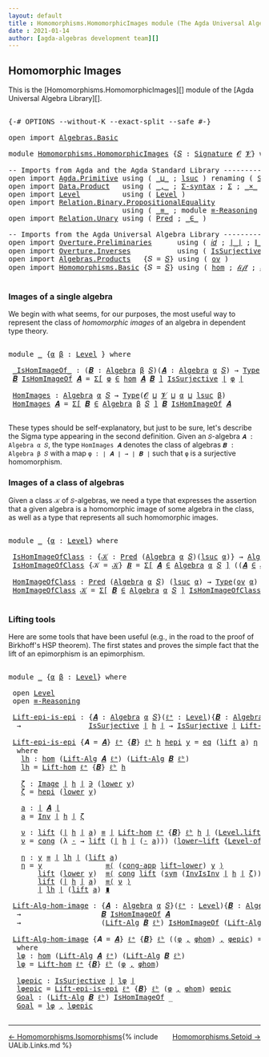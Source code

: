 ```yaml
---
layout: default
title : Homomorphisms.HomomorphicImages module (The Agda Universal Algebra Library)
date : 2021-01-14
author: [agda-algebras development team][]
---
```


## <a id="homomorphic-images">Homomorphic Images</a>

This is the [Homomorphisms.HomomorphicImages][] module of the [Agda Universal Algebra Library][].

<pre class="Agda">

<a id="338" class="Symbol">{-#</a> <a id="342" class="Keyword">OPTIONS</a> <a id="350" class="Pragma">--without-K</a> <a id="362" class="Pragma">--exact-split</a> <a id="376" class="Pragma">--safe</a> <a id="383" class="Symbol">#-}</a>

<a id="388" class="Keyword">open</a> <a id="393" class="Keyword">import</a> <a id="400" href="Algebras.Basic.html" class="Module">Algebras.Basic</a>

<a id="416" class="Keyword">module</a> <a id="423" href="Homomorphisms.HomomorphicImages.html" class="Module">Homomorphisms.HomomorphicImages</a> <a id="455" class="Symbol">{</a><a id="456" href="Homomorphisms.HomomorphicImages.html#456" class="Bound">𝑆</a> <a id="458" class="Symbol">:</a> <a id="460" href="Algebras.Basic.html#3865" class="Function">Signature</a> <a id="470" href="Algebras.Basic.html#1139" class="Generalizable">𝓞</a> <a id="472" href="Algebras.Basic.html#1141" class="Generalizable">𝓥</a><a id="473" class="Symbol">}</a> <a id="475" class="Keyword">where</a>

<a id="482" class="Comment">-- Imports from Agda and the Agda Standard Library ------------------------------------------</a>
<a id="576" class="Keyword">open</a> <a id="581" class="Keyword">import</a> <a id="588" href="Agda.Primitive.html" class="Module">Agda.Primitive</a> <a id="603" class="Keyword">using</a> <a id="609" class="Symbol">(</a> <a id="611" href="Agda.Primitive.html#810" class="Primitive Operator">_⊔_</a> <a id="615" class="Symbol">;</a> <a id="617" href="Agda.Primitive.html#780" class="Primitive">lsuc</a> <a id="622" class="Symbol">)</a> <a id="624" class="Keyword">renaming</a> <a id="633" class="Symbol">(</a> <a id="635" href="Agda.Primitive.html#326" class="Primitive">Set</a> <a id="639" class="Symbol">to</a> <a id="642" class="Primitive">Type</a> <a id="647" class="Symbol">)</a>
<a id="649" class="Keyword">open</a> <a id="654" class="Keyword">import</a> <a id="661" href="Data.Product.html" class="Module">Data.Product</a>   <a id="676" class="Keyword">using</a> <a id="682" class="Symbol">(</a> <a id="684" href="Agda.Builtin.Sigma.html#236" class="InductiveConstructor Operator">_,_</a> <a id="688" class="Symbol">;</a> <a id="690" href="Data.Product.html#916" class="Function">Σ-syntax</a> <a id="699" class="Symbol">;</a> <a id="701" href="Agda.Builtin.Sigma.html#166" class="Record">Σ</a> <a id="703" class="Symbol">;</a> <a id="705" href="Data.Product.html#1167" class="Function Operator">_×_</a> <a id="709" class="Symbol">)</a>
<a id="711" class="Keyword">open</a> <a id="716" class="Keyword">import</a> <a id="723" href="Level.html" class="Module">Level</a>          <a id="738" class="Keyword">using</a> <a id="744" class="Symbol">(</a> <a id="746" href="Agda.Primitive.html#597" class="Postulate">Level</a> <a id="752" class="Symbol">)</a>
<a id="754" class="Keyword">open</a> <a id="759" class="Keyword">import</a> <a id="766" href="Relation.Binary.PropositionalEquality.html" class="Module">Relation.Binary.PropositionalEquality</a>
                           <a id="831" class="Keyword">using</a> <a id="837" class="Symbol">(</a> <a id="839" href="Agda.Builtin.Equality.html#151" class="Datatype Operator">_≡_</a> <a id="843" class="Symbol">;</a> <a id="845" class="Keyword">module</a> <a id="852" href="Relation.Binary.PropositionalEquality.Core.html#2708" class="Module">≡-Reasoning</a> <a id="864" class="Symbol">;</a> <a id="866" href="Relation.Binary.PropositionalEquality.Core.html#1130" class="Function">cong</a> <a id="871" class="Symbol">;</a> <a id="873" href="Relation.Binary.PropositionalEquality.Core.html#1461" class="Function">cong-app</a> <a id="882" class="Symbol">;</a> <a id="884" href="Relation.Binary.PropositionalEquality.Core.html#1684" class="Function">sym</a> <a id="888" class="Symbol">)</a>
<a id="890" class="Keyword">open</a> <a id="895" class="Keyword">import</a> <a id="902" href="Relation.Unary.html" class="Module">Relation.Unary</a> <a id="917" class="Keyword">using</a> <a id="923" class="Symbol">(</a> <a id="925" href="Relation.Unary.html#1101" class="Function">Pred</a> <a id="930" class="Symbol">;</a> <a id="932" href="Relation.Unary.html#1523" class="Function Operator">_∈_</a> <a id="936" class="Symbol">)</a>

<a id="939" class="Comment">-- Imports from the Agda Universal Algebra Library ------------------------------------------</a>
<a id="1033" class="Keyword">open</a> <a id="1038" class="Keyword">import</a> <a id="1045" href="Overture.Preliminaries.html" class="Module">Overture.Preliminaries</a>      <a id="1073" class="Keyword">using</a> <a id="1079" class="Symbol">(</a> <a id="1081" href="Overture.Preliminaries.html#5627" class="Function">𝑖𝑑</a> <a id="1084" class="Symbol">;</a> <a id="1086" href="Overture.Preliminaries.html#4524" class="Function Operator">∣_∣</a> <a id="1090" class="Symbol">;</a> <a id="1092" href="Overture.Preliminaries.html#4562" class="Function Operator">∥_∥</a> <a id="1096" class="Symbol">;</a> <a id="1098" href="Overture.Preliminaries.html#8928" class="Function">lower∼lift</a> <a id="1109" class="Symbol">;</a> <a id="1111" href="Overture.Preliminaries.html#8852" class="Function">lift∼lower</a> <a id="1122" class="Symbol">)</a>
<a id="1124" class="Keyword">open</a> <a id="1129" class="Keyword">import</a> <a id="1136" href="Overture.Inverses.html" class="Module">Overture.Inverses</a>           <a id="1164" class="Keyword">using</a> <a id="1170" class="Symbol">(</a> <a id="1172" href="Overture.Inverses.html#3314" class="Function">IsSurjective</a> <a id="1185" class="Symbol">;</a> <a id="1187" href="Overture.Inverses.html#1260" class="Datatype Operator">Image_∋_</a> <a id="1196" class="Symbol">;</a> <a id="1198" href="Overture.Inverses.html#1860" class="Function">Inv</a> <a id="1202" class="Symbol">;</a> <a id="1204" href="Overture.Inverses.html#2023" class="Function">InvIsInv</a> <a id="1213" class="Symbol">;</a> <a id="1215" href="Overture.Inverses.html#1308" class="InductiveConstructor">eq</a> <a id="1218" class="Symbol">)</a>
<a id="1220" class="Keyword">open</a> <a id="1225" class="Keyword">import</a> <a id="1232" href="Algebras.Products.html" class="Module">Algebras.Products</a>   <a id="1252" class="Symbol">{</a><a id="1253" class="Argument">𝑆</a> <a id="1255" class="Symbol">=</a> <a id="1257" href="Homomorphisms.HomomorphicImages.html#456" class="Bound">𝑆</a><a id="1258" class="Symbol">}</a> <a id="1260" class="Keyword">using</a> <a id="1266" class="Symbol">(</a> <a id="1268" href="Algebras.Products.html#2981" class="Function">ov</a> <a id="1271" class="Symbol">)</a>
<a id="1273" class="Keyword">open</a> <a id="1278" class="Keyword">import</a> <a id="1285" href="Homomorphisms.Basic.html" class="Module">Homomorphisms.Basic</a> <a id="1305" class="Symbol">{</a><a id="1306" class="Argument">𝑆</a> <a id="1308" class="Symbol">=</a> <a id="1310" href="Homomorphisms.HomomorphicImages.html#456" class="Bound">𝑆</a><a id="1311" class="Symbol">}</a> <a id="1313" class="Keyword">using</a> <a id="1319" class="Symbol">(</a> <a id="1321" href="Homomorphisms.Basic.html#3170" class="Function">hom</a> <a id="1325" class="Symbol">;</a> <a id="1327" href="Homomorphisms.Basic.html#4660" class="Function">𝓁𝒾𝒻𝓉</a> <a id="1332" class="Symbol">;</a> <a id="1334" href="Homomorphisms.Basic.html#4749" class="Function">𝓁ℴ𝓌ℯ𝓇</a> <a id="1340" class="Symbol">;</a> <a id="1342" href="Homomorphisms.Basic.html#4842" class="Function">Lift-hom</a> <a id="1351" class="Symbol">)</a>

</pre>


### <a id="images-of-a-single-algebra">Images of a single algebra</a>

We begin with what seems, for our purposes, the most useful way to represent the class of *homomorphic images* of an algebra in dependent type theory.

<pre class="Agda">

<a id="1604" class="Keyword">module</a> <a id="1611" href="Homomorphisms.HomomorphicImages.html#1611" class="Module">_</a> <a id="1613" class="Symbol">{</a><a id="1614" href="Homomorphisms.HomomorphicImages.html#1614" class="Bound">α</a> <a id="1616" href="Homomorphisms.HomomorphicImages.html#1616" class="Bound">β</a> <a id="1618" class="Symbol">:</a> <a id="1620" href="Agda.Primitive.html#597" class="Postulate">Level</a> <a id="1626" class="Symbol">}</a> <a id="1628" class="Keyword">where</a>

 <a id="1636" href="Homomorphisms.HomomorphicImages.html#1636" class="Function Operator">_IsHomImageOf_</a> <a id="1651" class="Symbol">:</a> <a id="1653" class="Symbol">(</a><a id="1654" href="Homomorphisms.HomomorphicImages.html#1654" class="Bound">𝑩</a> <a id="1656" class="Symbol">:</a> <a id="1658" href="Algebras.Basic.html#6228" class="Function">Algebra</a> <a id="1666" href="Homomorphisms.HomomorphicImages.html#1616" class="Bound">β</a> <a id="1668" href="Homomorphisms.HomomorphicImages.html#456" class="Bound">𝑆</a><a id="1669" class="Symbol">)(</a><a id="1671" href="Homomorphisms.HomomorphicImages.html#1671" class="Bound">𝑨</a> <a id="1673" class="Symbol">:</a> <a id="1675" href="Algebras.Basic.html#6228" class="Function">Algebra</a> <a id="1683" href="Homomorphisms.HomomorphicImages.html#1614" class="Bound">α</a> <a id="1685" href="Homomorphisms.HomomorphicImages.html#456" class="Bound">𝑆</a><a id="1686" class="Symbol">)</a> <a id="1688" class="Symbol">→</a> <a id="1690" href="Homomorphisms.HomomorphicImages.html#642" class="Primitive">Type</a> <a id="1695" class="Symbol">_</a>
 <a id="1698" href="Homomorphisms.HomomorphicImages.html#1698" class="Bound">𝑩</a> <a id="1700" href="Homomorphisms.HomomorphicImages.html#1636" class="Function Operator">IsHomImageOf</a> <a id="1713" href="Homomorphisms.HomomorphicImages.html#1713" class="Bound">𝑨</a> <a id="1715" class="Symbol">=</a> <a id="1717" href="Data.Product.html#916" class="Function">Σ[</a> <a id="1720" href="Homomorphisms.HomomorphicImages.html#1720" class="Bound">φ</a> <a id="1722" href="Data.Product.html#916" class="Function">∈</a> <a id="1724" href="Homomorphisms.Basic.html#3170" class="Function">hom</a> <a id="1728" href="Homomorphisms.HomomorphicImages.html#1713" class="Bound">𝑨</a> <a id="1730" href="Homomorphisms.HomomorphicImages.html#1698" class="Bound">𝑩</a> <a id="1732" href="Data.Product.html#916" class="Function">]</a> <a id="1734" href="Overture.Inverses.html#3314" class="Function">IsSurjective</a> <a id="1747" href="Overture.Preliminaries.html#4524" class="Function Operator">∣</a> <a id="1749" href="Homomorphisms.HomomorphicImages.html#1720" class="Bound">φ</a> <a id="1751" href="Overture.Preliminaries.html#4524" class="Function Operator">∣</a>

 <a id="1755" href="Homomorphisms.HomomorphicImages.html#1755" class="Function">HomImages</a> <a id="1765" class="Symbol">:</a> <a id="1767" href="Algebras.Basic.html#6228" class="Function">Algebra</a> <a id="1775" href="Homomorphisms.HomomorphicImages.html#1614" class="Bound">α</a> <a id="1777" href="Homomorphisms.HomomorphicImages.html#456" class="Bound">𝑆</a> <a id="1779" class="Symbol">→</a> <a id="1781" href="Homomorphisms.HomomorphicImages.html#642" class="Primitive">Type</a><a id="1785" class="Symbol">(</a><a id="1786" href="Homomorphisms.HomomorphicImages.html#470" class="Bound">𝓞</a> <a id="1788" href="Agda.Primitive.html#810" class="Primitive Operator">⊔</a> <a id="1790" href="Homomorphisms.HomomorphicImages.html#472" class="Bound">𝓥</a> <a id="1792" href="Agda.Primitive.html#810" class="Primitive Operator">⊔</a> <a id="1794" href="Homomorphisms.HomomorphicImages.html#1614" class="Bound">α</a> <a id="1796" href="Agda.Primitive.html#810" class="Primitive Operator">⊔</a> <a id="1798" href="Agda.Primitive.html#780" class="Primitive">lsuc</a> <a id="1803" href="Homomorphisms.HomomorphicImages.html#1616" class="Bound">β</a><a id="1804" class="Symbol">)</a>
 <a id="1807" href="Homomorphisms.HomomorphicImages.html#1755" class="Function">HomImages</a> <a id="1817" href="Homomorphisms.HomomorphicImages.html#1817" class="Bound">𝑨</a> <a id="1819" class="Symbol">=</a> <a id="1821" href="Data.Product.html#916" class="Function">Σ[</a> <a id="1824" href="Homomorphisms.HomomorphicImages.html#1824" class="Bound">𝑩</a> <a id="1826" href="Data.Product.html#916" class="Function">∈</a> <a id="1828" href="Algebras.Basic.html#6228" class="Function">Algebra</a> <a id="1836" href="Homomorphisms.HomomorphicImages.html#1616" class="Bound">β</a> <a id="1838" href="Homomorphisms.HomomorphicImages.html#456" class="Bound">𝑆</a> <a id="1840" href="Data.Product.html#916" class="Function">]</a> <a id="1842" href="Homomorphisms.HomomorphicImages.html#1824" class="Bound">𝑩</a> <a id="1844" href="Homomorphisms.HomomorphicImages.html#1636" class="Function Operator">IsHomImageOf</a> <a id="1857" href="Homomorphisms.HomomorphicImages.html#1817" class="Bound">𝑨</a>

</pre>

These types should be self-explanatory, but just to be sure, let's describe the Sigma type appearing in the second definition. Given an `𝑆`-algebra `𝑨 : Algebra α 𝑆`, the type `HomImages 𝑨` denotes the class of algebras `𝑩 : Algebra β 𝑆` with a map `φ : ∣ 𝑨 ∣ → ∣ 𝑩 ∣` such that `φ` is a surjective homomorphism.


### <a id="images-of-a-class-of-algebras">Images of a class of algebras</a>

Given a class `𝒦` of `𝑆`-algebras, we need a type that expresses the assertion that a given algebra is a homomorphic image of some algebra in the class, as well as a type that represents all such homomorphic images.

<pre class="Agda">

<a id="2495" class="Keyword">module</a> <a id="2502" href="Homomorphisms.HomomorphicImages.html#2502" class="Module">_</a> <a id="2504" class="Symbol">{</a><a id="2505" href="Homomorphisms.HomomorphicImages.html#2505" class="Bound">α</a> <a id="2507" class="Symbol">:</a> <a id="2509" href="Agda.Primitive.html#597" class="Postulate">Level</a><a id="2514" class="Symbol">}</a> <a id="2516" class="Keyword">where</a>

 <a id="2524" href="Homomorphisms.HomomorphicImages.html#2524" class="Function">IsHomImageOfClass</a> <a id="2542" class="Symbol">:</a> <a id="2544" class="Symbol">{</a><a id="2545" href="Homomorphisms.HomomorphicImages.html#2545" class="Bound">𝒦</a> <a id="2547" class="Symbol">:</a> <a id="2549" href="Relation.Unary.html#1101" class="Function">Pred</a> <a id="2554" class="Symbol">(</a><a id="2555" href="Algebras.Basic.html#6228" class="Function">Algebra</a> <a id="2563" href="Homomorphisms.HomomorphicImages.html#2505" class="Bound">α</a> <a id="2565" href="Homomorphisms.HomomorphicImages.html#456" class="Bound">𝑆</a><a id="2566" class="Symbol">)(</a><a id="2568" href="Agda.Primitive.html#780" class="Primitive">lsuc</a> <a id="2573" href="Homomorphisms.HomomorphicImages.html#2505" class="Bound">α</a><a id="2574" class="Symbol">)}</a> <a id="2577" class="Symbol">→</a> <a id="2579" href="Algebras.Basic.html#6228" class="Function">Algebra</a> <a id="2587" href="Homomorphisms.HomomorphicImages.html#2505" class="Bound">α</a> <a id="2589" href="Homomorphisms.HomomorphicImages.html#456" class="Bound">𝑆</a> <a id="2591" class="Symbol">→</a> <a id="2593" href="Homomorphisms.HomomorphicImages.html#642" class="Primitive">Type</a><a id="2597" class="Symbol">(</a><a id="2598" href="Algebras.Products.html#2981" class="Function">ov</a> <a id="2601" href="Homomorphisms.HomomorphicImages.html#2505" class="Bound">α</a><a id="2602" class="Symbol">)</a>
 <a id="2605" href="Homomorphisms.HomomorphicImages.html#2524" class="Function">IsHomImageOfClass</a> <a id="2623" class="Symbol">{</a><a id="2624" class="Argument">𝒦</a> <a id="2626" class="Symbol">=</a> <a id="2628" href="Homomorphisms.HomomorphicImages.html#2628" class="Bound">𝒦</a><a id="2629" class="Symbol">}</a> <a id="2631" href="Homomorphisms.HomomorphicImages.html#2631" class="Bound">𝑩</a> <a id="2633" class="Symbol">=</a> <a id="2635" href="Data.Product.html#916" class="Function">Σ[</a> <a id="2638" href="Homomorphisms.HomomorphicImages.html#2638" class="Bound">𝑨</a> <a id="2640" href="Data.Product.html#916" class="Function">∈</a> <a id="2642" href="Algebras.Basic.html#6228" class="Function">Algebra</a> <a id="2650" href="Homomorphisms.HomomorphicImages.html#2505" class="Bound">α</a> <a id="2652" href="Homomorphisms.HomomorphicImages.html#456" class="Bound">𝑆</a> <a id="2654" href="Data.Product.html#916" class="Function">]</a> <a id="2656" class="Symbol">((</a><a id="2658" href="Homomorphisms.HomomorphicImages.html#2638" class="Bound">𝑨</a> <a id="2660" href="Relation.Unary.html#1523" class="Function Operator">∈</a> <a id="2662" href="Homomorphisms.HomomorphicImages.html#2628" class="Bound">𝒦</a><a id="2663" class="Symbol">)</a> <a id="2665" href="Data.Product.html#1167" class="Function Operator">×</a> <a id="2667" class="Symbol">(</a><a id="2668" href="Homomorphisms.HomomorphicImages.html#2631" class="Bound">𝑩</a> <a id="2670" href="Homomorphisms.HomomorphicImages.html#1636" class="Function Operator">IsHomImageOf</a> <a id="2683" href="Homomorphisms.HomomorphicImages.html#2638" class="Bound">𝑨</a><a id="2684" class="Symbol">))</a>

 <a id="2689" href="Homomorphisms.HomomorphicImages.html#2689" class="Function">HomImageOfClass</a> <a id="2705" class="Symbol">:</a> <a id="2707" href="Relation.Unary.html#1101" class="Function">Pred</a> <a id="2712" class="Symbol">(</a><a id="2713" href="Algebras.Basic.html#6228" class="Function">Algebra</a> <a id="2721" href="Homomorphisms.HomomorphicImages.html#2505" class="Bound">α</a> <a id="2723" href="Homomorphisms.HomomorphicImages.html#456" class="Bound">𝑆</a><a id="2724" class="Symbol">)</a> <a id="2726" class="Symbol">(</a><a id="2727" href="Agda.Primitive.html#780" class="Primitive">lsuc</a> <a id="2732" href="Homomorphisms.HomomorphicImages.html#2505" class="Bound">α</a><a id="2733" class="Symbol">)</a> <a id="2735" class="Symbol">→</a> <a id="2737" href="Homomorphisms.HomomorphicImages.html#642" class="Primitive">Type</a><a id="2741" class="Symbol">(</a><a id="2742" href="Algebras.Products.html#2981" class="Function">ov</a> <a id="2745" href="Homomorphisms.HomomorphicImages.html#2505" class="Bound">α</a><a id="2746" class="Symbol">)</a>
 <a id="2749" href="Homomorphisms.HomomorphicImages.html#2689" class="Function">HomImageOfClass</a> <a id="2765" href="Homomorphisms.HomomorphicImages.html#2765" class="Bound">𝒦</a> <a id="2767" class="Symbol">=</a> <a id="2769" href="Data.Product.html#916" class="Function">Σ[</a> <a id="2772" href="Homomorphisms.HomomorphicImages.html#2772" class="Bound">𝑩</a> <a id="2774" href="Data.Product.html#916" class="Function">∈</a> <a id="2776" href="Algebras.Basic.html#6228" class="Function">Algebra</a> <a id="2784" href="Homomorphisms.HomomorphicImages.html#2505" class="Bound">α</a> <a id="2786" href="Homomorphisms.HomomorphicImages.html#456" class="Bound">𝑆</a> <a id="2788" href="Data.Product.html#916" class="Function">]</a> <a id="2790" href="Homomorphisms.HomomorphicImages.html#2524" class="Function">IsHomImageOfClass</a><a id="2807" class="Symbol">{</a><a id="2808" href="Homomorphisms.HomomorphicImages.html#2765" class="Bound">𝒦</a><a id="2809" class="Symbol">}</a> <a id="2811" href="Homomorphisms.HomomorphicImages.html#2772" class="Bound">𝑩</a>

</pre>


### <a id="lifting-tools">Lifting tools</a>

Here are some tools that have been useful (e.g., in the road to the proof of Birkhoff's HSP theorem). The first states and proves the simple fact that the lift of an epimorphism is an epimorphism.

<pre class="Agda">

<a id="3084" class="Keyword">module</a> <a id="3091" href="Homomorphisms.HomomorphicImages.html#3091" class="Module">_</a> <a id="3093" class="Symbol">{</a><a id="3094" href="Homomorphisms.HomomorphicImages.html#3094" class="Bound">α</a> <a id="3096" href="Homomorphisms.HomomorphicImages.html#3096" class="Bound">β</a> <a id="3098" class="Symbol">:</a> <a id="3100" href="Agda.Primitive.html#597" class="Postulate">Level</a><a id="3105" class="Symbol">}</a> <a id="3107" class="Keyword">where</a>

 <a id="3115" class="Keyword">open</a> <a id="3120" href="Level.html" class="Module">Level</a>
 <a id="3127" class="Keyword">open</a> <a id="3132" href="Relation.Binary.PropositionalEquality.Core.html#2708" class="Module">≡-Reasoning</a>

 <a id="3146" href="Homomorphisms.HomomorphicImages.html#3146" class="Function">Lift-epi-is-epi</a> <a id="3162" class="Symbol">:</a> <a id="3164" class="Symbol">{</a><a id="3165" href="Homomorphisms.HomomorphicImages.html#3165" class="Bound">𝑨</a> <a id="3167" class="Symbol">:</a> <a id="3169" href="Algebras.Basic.html#6228" class="Function">Algebra</a> <a id="3177" href="Homomorphisms.HomomorphicImages.html#3094" class="Bound">α</a> <a id="3179" href="Homomorphisms.HomomorphicImages.html#456" class="Bound">𝑆</a><a id="3180" class="Symbol">}(</a><a id="3182" href="Homomorphisms.HomomorphicImages.html#3182" class="Bound">ℓᵃ</a> <a id="3185" class="Symbol">:</a> <a id="3187" href="Agda.Primitive.html#597" class="Postulate">Level</a><a id="3192" class="Symbol">){</a><a id="3194" href="Homomorphisms.HomomorphicImages.html#3194" class="Bound">𝑩</a> <a id="3196" class="Symbol">:</a> <a id="3198" href="Algebras.Basic.html#6228" class="Function">Algebra</a> <a id="3206" href="Homomorphisms.HomomorphicImages.html#3096" class="Bound">β</a> <a id="3208" href="Homomorphisms.HomomorphicImages.html#456" class="Bound">𝑆</a><a id="3209" class="Symbol">}(</a><a id="3211" href="Homomorphisms.HomomorphicImages.html#3211" class="Bound">ℓᵇ</a> <a id="3214" class="Symbol">:</a> <a id="3216" href="Agda.Primitive.html#597" class="Postulate">Level</a><a id="3221" class="Symbol">)(</a><a id="3223" href="Homomorphisms.HomomorphicImages.html#3223" class="Bound">h</a> <a id="3225" class="Symbol">:</a> <a id="3227" href="Homomorphisms.Basic.html#3170" class="Function">hom</a> <a id="3231" href="Homomorphisms.HomomorphicImages.html#3165" class="Bound">𝑨</a> <a id="3233" href="Homomorphisms.HomomorphicImages.html#3194" class="Bound">𝑩</a><a id="3234" class="Symbol">)</a>
  <a id="3238" class="Symbol">→</a>                <a id="3255" href="Overture.Inverses.html#3314" class="Function">IsSurjective</a> <a id="3268" href="Overture.Preliminaries.html#4524" class="Function Operator">∣</a> <a id="3270" href="Homomorphisms.HomomorphicImages.html#3223" class="Bound">h</a> <a id="3272" href="Overture.Preliminaries.html#4524" class="Function Operator">∣</a> <a id="3274" class="Symbol">→</a> <a id="3276" href="Overture.Inverses.html#3314" class="Function">IsSurjective</a> <a id="3289" href="Overture.Preliminaries.html#4524" class="Function Operator">∣</a> <a id="3291" href="Homomorphisms.Basic.html#4842" class="Function">Lift-hom</a> <a id="3300" href="Homomorphisms.HomomorphicImages.html#3182" class="Bound">ℓᵃ</a> <a id="3303" class="Symbol">{</a><a id="3304" href="Homomorphisms.HomomorphicImages.html#3194" class="Bound">𝑩</a><a id="3305" class="Symbol">}</a> <a id="3307" href="Homomorphisms.HomomorphicImages.html#3211" class="Bound">ℓᵇ</a> <a id="3310" href="Homomorphisms.HomomorphicImages.html#3223" class="Bound">h</a> <a id="3312" href="Overture.Preliminaries.html#4524" class="Function Operator">∣</a>

 <a id="3316" href="Homomorphisms.HomomorphicImages.html#3146" class="Function">Lift-epi-is-epi</a> <a id="3332" class="Symbol">{</a><a id="3333" class="Argument">𝑨</a> <a id="3335" class="Symbol">=</a> <a id="3337" href="Homomorphisms.HomomorphicImages.html#3337" class="Bound">𝑨</a><a id="3338" class="Symbol">}</a> <a id="3340" href="Homomorphisms.HomomorphicImages.html#3340" class="Bound">ℓᵃ</a> <a id="3343" class="Symbol">{</a><a id="3344" href="Homomorphisms.HomomorphicImages.html#3344" class="Bound">𝑩</a><a id="3345" class="Symbol">}</a> <a id="3347" href="Homomorphisms.HomomorphicImages.html#3347" class="Bound">ℓᵇ</a> <a id="3350" href="Homomorphisms.HomomorphicImages.html#3350" class="Bound">h</a> <a id="3352" href="Homomorphisms.HomomorphicImages.html#3352" class="Bound">hepi</a> <a id="3357" href="Homomorphisms.HomomorphicImages.html#3357" class="Bound">y</a> <a id="3359" class="Symbol">=</a> <a id="3361" href="Overture.Inverses.html#1308" class="InductiveConstructor">eq</a> <a id="3364" class="Symbol">(</a><a id="3365" href="Level.html#457" class="InductiveConstructor">lift</a> <a id="3370" href="Homomorphisms.HomomorphicImages.html#3514" class="Function">a</a><a id="3371" class="Symbol">)</a> <a id="3373" href="Homomorphisms.HomomorphicImages.html#3688" class="Function">η</a>
  <a id="3377" class="Keyword">where</a>
   <a id="3386" href="Homomorphisms.HomomorphicImages.html#3386" class="Function">lh</a> <a id="3389" class="Symbol">:</a> <a id="3391" href="Homomorphisms.Basic.html#3170" class="Function">hom</a> <a id="3395" class="Symbol">(</a><a id="3396" href="Algebras.Basic.html#10869" class="Function">Lift-Alg</a> <a id="3405" href="Homomorphisms.HomomorphicImages.html#3337" class="Bound">𝑨</a> <a id="3407" href="Homomorphisms.HomomorphicImages.html#3340" class="Bound">ℓᵃ</a><a id="3409" class="Symbol">)</a> <a id="3411" class="Symbol">(</a><a id="3412" href="Algebras.Basic.html#10869" class="Function">Lift-Alg</a> <a id="3421" href="Homomorphisms.HomomorphicImages.html#3344" class="Bound">𝑩</a> <a id="3423" href="Homomorphisms.HomomorphicImages.html#3347" class="Bound">ℓᵇ</a><a id="3425" class="Symbol">)</a>
   <a id="3430" href="Homomorphisms.HomomorphicImages.html#3386" class="Function">lh</a> <a id="3433" class="Symbol">=</a> <a id="3435" href="Homomorphisms.Basic.html#4842" class="Function">Lift-hom</a> <a id="3444" href="Homomorphisms.HomomorphicImages.html#3340" class="Bound">ℓᵃ</a> <a id="3447" class="Symbol">{</a><a id="3448" href="Homomorphisms.HomomorphicImages.html#3344" class="Bound">𝑩</a><a id="3449" class="Symbol">}</a> <a id="3451" href="Homomorphisms.HomomorphicImages.html#3347" class="Bound">ℓᵇ</a> <a id="3454" href="Homomorphisms.HomomorphicImages.html#3350" class="Bound">h</a>

   <a id="3460" href="Homomorphisms.HomomorphicImages.html#3460" class="Function">ζ</a> <a id="3462" class="Symbol">:</a> <a id="3464" href="Overture.Inverses.html#1260" class="Datatype Operator">Image</a> <a id="3470" href="Overture.Preliminaries.html#4524" class="Function Operator">∣</a> <a id="3472" href="Homomorphisms.HomomorphicImages.html#3350" class="Bound">h</a> <a id="3474" href="Overture.Preliminaries.html#4524" class="Function Operator">∣</a> <a id="3476" href="Overture.Inverses.html#1260" class="Datatype Operator">∋</a> <a id="3478" class="Symbol">(</a><a id="3479" href="Level.html#470" class="Field">lower</a> <a id="3485" href="Homomorphisms.HomomorphicImages.html#3357" class="Bound">y</a><a id="3486" class="Symbol">)</a>
   <a id="3491" href="Homomorphisms.HomomorphicImages.html#3460" class="Function">ζ</a> <a id="3493" class="Symbol">=</a> <a id="3495" href="Homomorphisms.HomomorphicImages.html#3352" class="Bound">hepi</a> <a id="3500" class="Symbol">(</a><a id="3501" href="Level.html#470" class="Field">lower</a> <a id="3507" href="Homomorphisms.HomomorphicImages.html#3357" class="Bound">y</a><a id="3508" class="Symbol">)</a>

   <a id="3514" href="Homomorphisms.HomomorphicImages.html#3514" class="Function">a</a> <a id="3516" class="Symbol">:</a> <a id="3518" href="Overture.Preliminaries.html#4524" class="Function Operator">∣</a> <a id="3520" href="Homomorphisms.HomomorphicImages.html#3337" class="Bound">𝑨</a> <a id="3522" href="Overture.Preliminaries.html#4524" class="Function Operator">∣</a>
   <a id="3527" href="Homomorphisms.HomomorphicImages.html#3514" class="Function">a</a> <a id="3529" class="Symbol">=</a> <a id="3531" href="Overture.Inverses.html#1860" class="Function">Inv</a> <a id="3535" href="Overture.Preliminaries.html#4524" class="Function Operator">∣</a> <a id="3537" href="Homomorphisms.HomomorphicImages.html#3350" class="Bound">h</a> <a id="3539" href="Overture.Preliminaries.html#4524" class="Function Operator">∣</a> <a id="3541" href="Homomorphisms.HomomorphicImages.html#3460" class="Function">ζ</a>

   <a id="3547" href="Homomorphisms.HomomorphicImages.html#3547" class="Function">ν</a> <a id="3549" class="Symbol">:</a> <a id="3551" href="Level.html#457" class="InductiveConstructor">lift</a> <a id="3556" class="Symbol">(</a><a id="3557" href="Overture.Preliminaries.html#4524" class="Function Operator">∣</a> <a id="3559" href="Homomorphisms.HomomorphicImages.html#3350" class="Bound">h</a> <a id="3561" href="Overture.Preliminaries.html#4524" class="Function Operator">∣</a> <a id="3563" href="Homomorphisms.HomomorphicImages.html#3514" class="Function">a</a><a id="3564" class="Symbol">)</a> <a id="3566" href="Agda.Builtin.Equality.html#151" class="Datatype Operator">≡</a> <a id="3568" href="Overture.Preliminaries.html#4524" class="Function Operator">∣</a> <a id="3570" href="Homomorphisms.Basic.html#4842" class="Function">Lift-hom</a> <a id="3579" href="Homomorphisms.HomomorphicImages.html#3340" class="Bound">ℓᵃ</a> <a id="3582" class="Symbol">{</a><a id="3583" href="Homomorphisms.HomomorphicImages.html#3344" class="Bound">𝑩</a><a id="3584" class="Symbol">}</a> <a id="3586" href="Homomorphisms.HomomorphicImages.html#3347" class="Bound">ℓᵇ</a> <a id="3589" href="Homomorphisms.HomomorphicImages.html#3350" class="Bound">h</a> <a id="3591" href="Overture.Preliminaries.html#4524" class="Function Operator">∣</a> <a id="3593" class="Symbol">(</a><a id="3594" href="Level.html#457" class="InductiveConstructor">Level.lift</a> <a id="3605" href="Homomorphisms.HomomorphicImages.html#3514" class="Function">a</a><a id="3606" class="Symbol">)</a>
   <a id="3611" href="Homomorphisms.HomomorphicImages.html#3547" class="Function">ν</a> <a id="3613" class="Symbol">=</a> <a id="3615" href="Relation.Binary.PropositionalEquality.Core.html#1130" class="Function">cong</a> <a id="3620" class="Symbol">(λ</a> <a id="3623" href="Homomorphisms.HomomorphicImages.html#3623" class="Bound">-</a> <a id="3625" class="Symbol">→</a> <a id="3627" href="Level.html#457" class="InductiveConstructor">lift</a> <a id="3632" class="Symbol">(</a><a id="3633" href="Overture.Preliminaries.html#4524" class="Function Operator">∣</a> <a id="3635" href="Homomorphisms.HomomorphicImages.html#3350" class="Bound">h</a> <a id="3637" href="Overture.Preliminaries.html#4524" class="Function Operator">∣</a> <a id="3639" class="Symbol">(</a><a id="3640" href="Homomorphisms.HomomorphicImages.html#3623" class="Bound">-</a> <a id="3642" href="Homomorphisms.HomomorphicImages.html#3514" class="Function">a</a><a id="3643" class="Symbol">)))</a> <a id="3647" class="Symbol">(</a><a id="3648" href="Overture.Preliminaries.html#8928" class="Function">lower∼lift</a> <a id="3659" class="Symbol">{</a><a id="3660" href="Algebras.Basic.html#10096" class="Function">Level-of-Carrier</a> <a id="3677" href="Homomorphisms.HomomorphicImages.html#3337" class="Bound">𝑨</a><a id="3678" class="Symbol">}{</a><a id="3680" href="Homomorphisms.HomomorphicImages.html#3096" class="Bound">β</a><a id="3681" class="Symbol">})</a>

   <a id="3688" href="Homomorphisms.HomomorphicImages.html#3688" class="Function">η</a> <a id="3690" class="Symbol">:</a> <a id="3692" href="Homomorphisms.HomomorphicImages.html#3357" class="Bound">y</a> <a id="3694" href="Agda.Builtin.Equality.html#151" class="Datatype Operator">≡</a> <a id="3696" href="Overture.Preliminaries.html#4524" class="Function Operator">∣</a> <a id="3698" href="Homomorphisms.HomomorphicImages.html#3386" class="Function">lh</a> <a id="3701" href="Overture.Preliminaries.html#4524" class="Function Operator">∣</a> <a id="3703" class="Symbol">(</a><a id="3704" href="Level.html#457" class="InductiveConstructor">lift</a> <a id="3709" href="Homomorphisms.HomomorphicImages.html#3514" class="Function">a</a><a id="3710" class="Symbol">)</a>
   <a id="3715" href="Homomorphisms.HomomorphicImages.html#3688" class="Function">η</a> <a id="3717" class="Symbol">=</a> <a id="3719" href="Homomorphisms.HomomorphicImages.html#3357" class="Bound">y</a>               <a id="3735" href="Relation.Binary.PropositionalEquality.Core.html#2923" class="Function">≡⟨</a> <a id="3738" class="Symbol">(</a><a id="3739" href="Relation.Binary.PropositionalEquality.Core.html#1461" class="Function">cong-app</a> <a id="3748" href="Overture.Preliminaries.html#8852" class="Function">lift∼lower</a><a id="3758" class="Symbol">)</a> <a id="3760" href="Homomorphisms.HomomorphicImages.html#3357" class="Bound">y</a> <a id="3762" href="Relation.Binary.PropositionalEquality.Core.html#2923" class="Function">⟩</a>
       <a id="3771" href="Level.html#457" class="InductiveConstructor">lift</a> <a id="3776" class="Symbol">(</a><a id="3777" href="Level.html#470" class="Field">lower</a> <a id="3783" href="Homomorphisms.HomomorphicImages.html#3357" class="Bound">y</a><a id="3784" class="Symbol">)</a>  <a id="3787" href="Relation.Binary.PropositionalEquality.Core.html#2923" class="Function">≡⟨</a> <a id="3790" href="Relation.Binary.PropositionalEquality.Core.html#1130" class="Function">cong</a> <a id="3795" href="Level.html#457" class="InductiveConstructor">lift</a> <a id="3800" class="Symbol">(</a><a id="3801" href="Relation.Binary.PropositionalEquality.Core.html#1684" class="Function">sym</a> <a id="3805" class="Symbol">(</a><a id="3806" href="Overture.Inverses.html#2023" class="Function">InvIsInv</a> <a id="3815" href="Overture.Preliminaries.html#4524" class="Function Operator">∣</a> <a id="3817" href="Homomorphisms.HomomorphicImages.html#3350" class="Bound">h</a> <a id="3819" href="Overture.Preliminaries.html#4524" class="Function Operator">∣</a> <a id="3821" href="Homomorphisms.HomomorphicImages.html#3460" class="Function">ζ</a><a id="3822" class="Symbol">))</a> <a id="3825" href="Relation.Binary.PropositionalEquality.Core.html#2923" class="Function">⟩</a>
       <a id="3834" href="Level.html#457" class="InductiveConstructor">lift</a> <a id="3839" class="Symbol">(</a><a id="3840" href="Overture.Preliminaries.html#4524" class="Function Operator">∣</a> <a id="3842" href="Homomorphisms.HomomorphicImages.html#3350" class="Bound">h</a> <a id="3844" href="Overture.Preliminaries.html#4524" class="Function Operator">∣</a> <a id="3846" href="Homomorphisms.HomomorphicImages.html#3514" class="Function">a</a><a id="3847" class="Symbol">)</a>  <a id="3850" href="Relation.Binary.PropositionalEquality.Core.html#2923" class="Function">≡⟨</a> <a id="3853" href="Homomorphisms.HomomorphicImages.html#3547" class="Function">ν</a> <a id="3855" href="Relation.Binary.PropositionalEquality.Core.html#2923" class="Function">⟩</a>
       <a id="3864" href="Overture.Preliminaries.html#4524" class="Function Operator">∣</a> <a id="3866" href="Homomorphisms.HomomorphicImages.html#3386" class="Function">lh</a> <a id="3869" href="Overture.Preliminaries.html#4524" class="Function Operator">∣</a> <a id="3871" class="Symbol">(</a><a id="3872" href="Level.html#457" class="InductiveConstructor">lift</a> <a id="3877" href="Homomorphisms.HomomorphicImages.html#3514" class="Function">a</a><a id="3878" class="Symbol">)</a> <a id="3880" href="Relation.Binary.PropositionalEquality.Core.html#3105" class="Function Operator">∎</a>

 <a id="3884" href="Homomorphisms.HomomorphicImages.html#3884" class="Function">Lift-Alg-hom-image</a> <a id="3903" class="Symbol">:</a> <a id="3905" class="Symbol">{</a><a id="3906" href="Homomorphisms.HomomorphicImages.html#3906" class="Bound">𝑨</a> <a id="3908" class="Symbol">:</a> <a id="3910" href="Algebras.Basic.html#6228" class="Function">Algebra</a> <a id="3918" href="Homomorphisms.HomomorphicImages.html#3094" class="Bound">α</a> <a id="3920" href="Homomorphisms.HomomorphicImages.html#456" class="Bound">𝑆</a><a id="3921" class="Symbol">}(</a><a id="3923" href="Homomorphisms.HomomorphicImages.html#3923" class="Bound">ℓᵃ</a> <a id="3926" class="Symbol">:</a> <a id="3928" href="Agda.Primitive.html#597" class="Postulate">Level</a><a id="3933" class="Symbol">){</a><a id="3935" href="Homomorphisms.HomomorphicImages.html#3935" class="Bound">𝑩</a> <a id="3937" class="Symbol">:</a> <a id="3939" href="Algebras.Basic.html#6228" class="Function">Algebra</a> <a id="3947" href="Homomorphisms.HomomorphicImages.html#3096" class="Bound">β</a> <a id="3949" href="Homomorphisms.HomomorphicImages.html#456" class="Bound">𝑆</a><a id="3950" class="Symbol">}(</a><a id="3952" href="Homomorphisms.HomomorphicImages.html#3952" class="Bound">ℓᵇ</a> <a id="3955" class="Symbol">:</a> <a id="3957" href="Agda.Primitive.html#597" class="Postulate">Level</a><a id="3962" class="Symbol">)</a>
  <a id="3966" class="Symbol">→</a>                   <a id="3986" href="Homomorphisms.HomomorphicImages.html#3935" class="Bound">𝑩</a> <a id="3988" href="Homomorphisms.HomomorphicImages.html#1636" class="Function Operator">IsHomImageOf</a> <a id="4001" href="Homomorphisms.HomomorphicImages.html#3906" class="Bound">𝑨</a>
  <a id="4005" class="Symbol">→</a>                   <a id="4025" class="Symbol">(</a><a id="4026" href="Algebras.Basic.html#10869" class="Function">Lift-Alg</a> <a id="4035" href="Homomorphisms.HomomorphicImages.html#3935" class="Bound">𝑩</a> <a id="4037" href="Homomorphisms.HomomorphicImages.html#3952" class="Bound">ℓᵇ</a><a id="4039" class="Symbol">)</a> <a id="4041" href="Homomorphisms.HomomorphicImages.html#1636" class="Function Operator">IsHomImageOf</a> <a id="4054" class="Symbol">(</a><a id="4055" href="Algebras.Basic.html#10869" class="Function">Lift-Alg</a> <a id="4064" href="Homomorphisms.HomomorphicImages.html#3906" class="Bound">𝑨</a> <a id="4066" href="Homomorphisms.HomomorphicImages.html#3923" class="Bound">ℓᵃ</a><a id="4068" class="Symbol">)</a>

 <a id="4072" href="Homomorphisms.HomomorphicImages.html#3884" class="Function">Lift-Alg-hom-image</a> <a id="4091" class="Symbol">{</a><a id="4092" class="Argument">𝑨</a> <a id="4094" class="Symbol">=</a> <a id="4096" href="Homomorphisms.HomomorphicImages.html#4096" class="Bound">𝑨</a><a id="4097" class="Symbol">}</a> <a id="4099" href="Homomorphisms.HomomorphicImages.html#4099" class="Bound">ℓᵃ</a> <a id="4102" class="Symbol">{</a><a id="4103" href="Homomorphisms.HomomorphicImages.html#4103" class="Bound">𝑩</a><a id="4104" class="Symbol">}</a> <a id="4106" href="Homomorphisms.HomomorphicImages.html#4106" class="Bound">ℓᵇ</a> <a id="4109" class="Symbol">((</a><a id="4111" href="Homomorphisms.HomomorphicImages.html#4111" class="Bound">φ</a> <a id="4113" href="Agda.Builtin.Sigma.html#236" class="InductiveConstructor Operator">,</a> <a id="4115" href="Homomorphisms.HomomorphicImages.html#4115" class="Bound">φhom</a><a id="4119" class="Symbol">)</a> <a id="4121" href="Agda.Builtin.Sigma.html#236" class="InductiveConstructor Operator">,</a> <a id="4123" href="Homomorphisms.HomomorphicImages.html#4123" class="Bound">φepic</a><a id="4128" class="Symbol">)</a> <a id="4130" class="Symbol">=</a> <a id="4132" href="Homomorphisms.HomomorphicImages.html#4313" class="Function">Goal</a>
  <a id="4139" class="Keyword">where</a>
  <a id="4147" href="Homomorphisms.HomomorphicImages.html#4147" class="Function">lφ</a> <a id="4150" class="Symbol">:</a> <a id="4152" href="Homomorphisms.Basic.html#3170" class="Function">hom</a> <a id="4156" class="Symbol">(</a><a id="4157" href="Algebras.Basic.html#10869" class="Function">Lift-Alg</a> <a id="4166" href="Homomorphisms.HomomorphicImages.html#4096" class="Bound">𝑨</a> <a id="4168" href="Homomorphisms.HomomorphicImages.html#4099" class="Bound">ℓᵃ</a><a id="4170" class="Symbol">)</a> <a id="4172" class="Symbol">(</a><a id="4173" href="Algebras.Basic.html#10869" class="Function">Lift-Alg</a> <a id="4182" href="Homomorphisms.HomomorphicImages.html#4103" class="Bound">𝑩</a> <a id="4184" href="Homomorphisms.HomomorphicImages.html#4106" class="Bound">ℓᵇ</a><a id="4186" class="Symbol">)</a>
  <a id="4190" href="Homomorphisms.HomomorphicImages.html#4147" class="Function">lφ</a> <a id="4193" class="Symbol">=</a> <a id="4195" href="Homomorphisms.Basic.html#4842" class="Function">Lift-hom</a> <a id="4204" href="Homomorphisms.HomomorphicImages.html#4099" class="Bound">ℓᵃ</a> <a id="4207" class="Symbol">{</a><a id="4208" href="Homomorphisms.HomomorphicImages.html#4103" class="Bound">𝑩</a><a id="4209" class="Symbol">}</a> <a id="4211" href="Homomorphisms.HomomorphicImages.html#4106" class="Bound">ℓᵇ</a> <a id="4214" class="Symbol">(</a><a id="4215" href="Homomorphisms.HomomorphicImages.html#4111" class="Bound">φ</a> <a id="4217" href="Agda.Builtin.Sigma.html#236" class="InductiveConstructor Operator">,</a> <a id="4219" href="Homomorphisms.HomomorphicImages.html#4115" class="Bound">φhom</a><a id="4223" class="Symbol">)</a>

  <a id="4228" href="Homomorphisms.HomomorphicImages.html#4228" class="Function">lφepic</a> <a id="4235" class="Symbol">:</a> <a id="4237" href="Overture.Inverses.html#3314" class="Function">IsSurjective</a> <a id="4250" href="Overture.Preliminaries.html#4524" class="Function Operator">∣</a> <a id="4252" href="Homomorphisms.HomomorphicImages.html#4147" class="Function">lφ</a> <a id="4255" href="Overture.Preliminaries.html#4524" class="Function Operator">∣</a>
  <a id="4259" href="Homomorphisms.HomomorphicImages.html#4228" class="Function">lφepic</a> <a id="4266" class="Symbol">=</a> <a id="4268" href="Homomorphisms.HomomorphicImages.html#3146" class="Function">Lift-epi-is-epi</a> <a id="4284" href="Homomorphisms.HomomorphicImages.html#4099" class="Bound">ℓᵃ</a> <a id="4287" class="Symbol">{</a><a id="4288" href="Homomorphisms.HomomorphicImages.html#4103" class="Bound">𝑩</a><a id="4289" class="Symbol">}</a> <a id="4291" href="Homomorphisms.HomomorphicImages.html#4106" class="Bound">ℓᵇ</a> <a id="4294" class="Symbol">(</a><a id="4295" href="Homomorphisms.HomomorphicImages.html#4111" class="Bound">φ</a> <a id="4297" href="Agda.Builtin.Sigma.html#236" class="InductiveConstructor Operator">,</a> <a id="4299" href="Homomorphisms.HomomorphicImages.html#4115" class="Bound">φhom</a><a id="4303" class="Symbol">)</a> <a id="4305" href="Homomorphisms.HomomorphicImages.html#4123" class="Bound">φepic</a>
  <a id="4313" href="Homomorphisms.HomomorphicImages.html#4313" class="Function">Goal</a> <a id="4318" class="Symbol">:</a> <a id="4320" class="Symbol">(</a><a id="4321" href="Algebras.Basic.html#10869" class="Function">Lift-Alg</a> <a id="4330" href="Homomorphisms.HomomorphicImages.html#4103" class="Bound">𝑩</a> <a id="4332" href="Homomorphisms.HomomorphicImages.html#4106" class="Bound">ℓᵇ</a><a id="4334" class="Symbol">)</a> <a id="4336" href="Homomorphisms.HomomorphicImages.html#1636" class="Function Operator">IsHomImageOf</a> <a id="4349" class="Symbol">_</a>
  <a id="4353" href="Homomorphisms.HomomorphicImages.html#4313" class="Function">Goal</a> <a id="4358" class="Symbol">=</a> <a id="4360" href="Homomorphisms.HomomorphicImages.html#4147" class="Function">lφ</a> <a id="4363" href="Agda.Builtin.Sigma.html#236" class="InductiveConstructor Operator">,</a> <a id="4365" href="Homomorphisms.HomomorphicImages.html#4228" class="Function">lφepic</a>

</pre>

--------------------------------------

<span style="float:left;">[← Homomorphisms.Isomorphisms](Homomorphisms.Isomorphisms.html)</span>
<span style="float:right;">[Homomorphisms.Setoid →](Homomorphisms.Setoid.html)</span>

{% include UALib.Links.md %}

[the ualib/agda-algebras development team]: https://github.com/ualib/agda-algebras#the-ualib-agda-algebras-development-team
